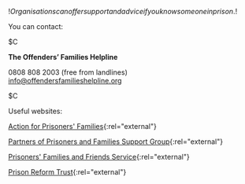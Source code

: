 $!Organisations can offer support and advice if you know someone in prison.$!

You can contact:

$C

**The Offenders’ Families Helpline**

0808 808 2003 (free from landlines)  
<info@offendersfamilieshelpline.org>  

$C

Useful websites:

[Action for Prisoners' Families](http://www.prisonersfamilies.org.uk/ "Action for Prisoners' Families"){:rel="external"}

[Partners of Prisoners and Families Support Group](http://www.partnersofprisoners.org.uk/ "Partners of Prisoners and Families Support Group"){:rel="external"} 

[Prisoners' Families and Friends Service](http://www.pffs.org.uk/ "Prisoners' Families and Friends Service"){:rel="external"}

[Prison Reform Trust](http://www.prisonreformtrust.org.uk/ "Prison Reform Trust"){:rel="external"}



